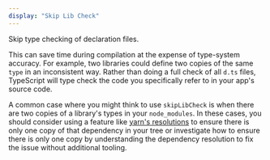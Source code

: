 ```yaml
---
display: "Skip Lib Check"
---
```


Skip type checking of declaration files.

This can save time during compilation at the expense of type-system accuracy. For example, two libraries could
define two copies of the same `type` in an inconsistent way. Rather than doing a full check of all `d.ts` files, TypeScript 
will type check the code you specifically refer to in your app's source code. 

A common case where you might think to use `skipLibCheck` is when there are two copies of a library's types in
your `node_modules`. In these cases, you should consider using a feature like [yarn's resolutions](https://yarnpkg.com/lang/en/docs/selective-version-resolutions/) 
to ensure there is only one copy of that dependency in your tree or investigate how to ensure there is
only one copy by understanding the dependency resolution to fix the issue without additional tooling.

